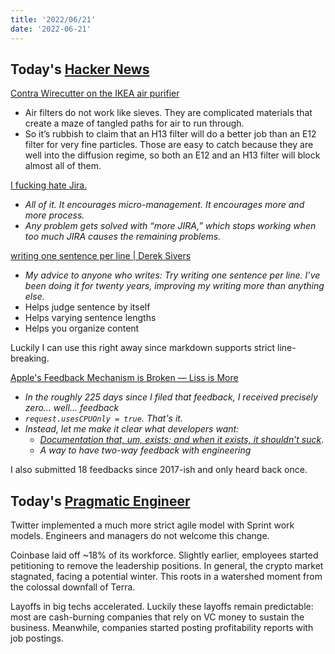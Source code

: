 ```yaml
---
title: '2022/06/21'
date: '2022-06-21'
---
```


## Today's [Hacker News](../notes/hacker-news.md)

[Contra Wirecutter on the IKEA air purifier](https://dynomight.net/ikea-purifier/)
- Air filters do not work like sieves. They are complicated materials that create a maze of tangled paths for air to run through.
- So it’s rubbish to claim that an H13 filter will do a better job than an E12 filter for very fine particles. Those are easy to catch because they are well into the diffusion regime, so both an E12 and an H13 filter will block almost all of them.

[I fucking hate Jira.](https://ifuckinghatejira.com/21/)
- *All of it. It encourages micro-management. It encourages more and more process.*
- *Any problem gets solved with “more JIRA,” which stops working when too much JIRA causes the remaining problems.*

[writing one sentence per line | Derek Sivers](https://sive.rs/1s)
- *My advice to anyone who writes: Try writing one sentence per line. I’ve been doing it for twenty years, improving my writing more than anything else.*
- Helps judge sentence by itself
- Helps varying sentence lengths
- Helps you organize content

Luckily I can use this right away since markdown supports strict line-breaking.

[Apple's Feedback Mechanism is Broken — Liss is More](https://www.caseyliss.com/2022/6/20/feedback-is-broken-stop-trying-to-make-radar-happen)
- *In the roughly 225 days since I filed that feedback, I received precisely zero… well… feedback*
- *`request.usesCPUOnly = true`. That's it.*
- *Instead, let me make it clear what developers want:*
	- [*Documentation that, um, exists; and when it exists, it shouldn’t suck*](https://www.caseyliss.com/2020/11/10/on-apples-pisspoor-documentation). 
	- *A way to have two-way feedback with engineering*

I also submitted 18 feedbacks since 2017-ish and only heard back once.

## Today's [Pragmatic Engineer](../notes/pragmatic-engineer.md)

Twitter implemented a much more strict agile model with Sprint work models.
Engineers and managers do not welcome this change.

Coinbase laid off ~18% of its workforce.
Slightly earlier, employees started petitioning to remove the leadership positions.
In general, the crypto market stagnated, facing a potential winter.
This roots in a watershed moment from the colossal downfall of Terra.

Layoffs in big techs accelerated.
Luckily these layoffs remain predictable: most are cash-burning companies that rely on VC money to sustain the business.
Meanwhile, companies started posting profitability reports with job postings.
